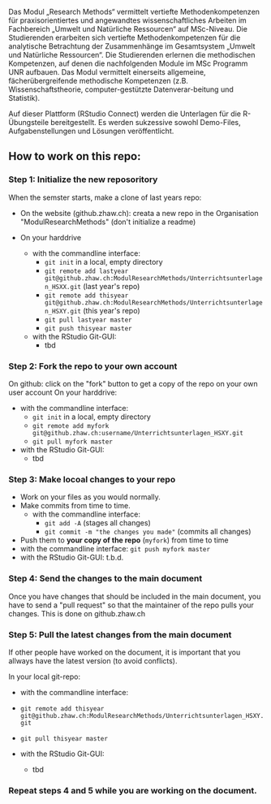 
Das Modul „Research Methods“ vermittelt vertiefte Methodenkompetenzen für praxisorientiertes und angewandtes wissenschaftliches Arbeiten im Fachbereich „Umwelt und Natürliche Ressourcen“ auf MSc-Niveau. Die Studierenden erarbeiten sich vertiefte Methodenkompetenzen für die analytische Betrachtung der Zusammenhänge im Gesamtsystem „Umwelt und Natürliche Ressourcen“. Die Studierenden erlernen die methodischen Kompetenzen, auf denen die nachfolgenden Module im MSc Programm UNR aufbauen. Das Modul vermittelt einerseits allgemeine, fächerübergreifende methodische Kompetenzen (z.B. Wissenschaftstheorie, computer-gestützte Datenverar-beitung und Statistik).

Auf dieser Plattform (RStudio Connect) werden die Unterlagen für die R-Übungsteile bereitgestellt. Es werden sukzessive sowohl Demo-Files, Aufgabenstellungen und Lösungen veröffentlicht.



## How to work on this repo:

### Step 1: Initialize the new reposoritory

When the semster starts, make a clone of last years repo:

- On the website (github.zhaw.ch): creata a new repo in the Organisation "ModulResearchMethods" (don't initialize a readme)


- On your harddrive
  - with the commandline interface:
    - `git init` in a local, empty directory
    - `git remote add lastyear git@github.zhaw.ch:ModulResearchMethods/Unterrichtsunterlagen_HSXX.git` (last year's repo)
    - `git remote add thisyear git@github.zhaw.ch:ModulResearchMethods/Unterrichtsunterlagen_HSXY.git` (this year's repo)
    - `git pull lastyear master`
    - `git push thisyear master`
  - with the RStudio Git-GUI:
    - tbd

### Step 2: Fork the repo to your own account

On github: click on the "fork" button to get a copy of the repo on your own user account
On your harddrive:

- with the commandline interface:
  - `git init` in a local, empty directory
  - `git remote add myfork git@github.zhaw.ch:username/Unterrichtsunterlagen_HSXY.git`
  - `git pull myfork master`
- with the RStudio Git-GUI:
  - tbd


### Step 3: Make locoal changes to your repo

- Work on your files as you would normally. 
- Make commits from time to time.
  - with the commandline interface:
    - `git add -A` (stages all changes)
    - `git commit -m "the changes you made"` (commits all changes)
-  Push them to **your copy of the repo** (`myfork`) from time to time
  - with the commandline interface: `git push myfork master`
  - with the RStudio Git-GUI: t.b.d.
  
### Step 4: Send the changes to the main document

Once you have changes that should be included in the main document, you have to send a "pull request" so that the maintainer of the repo pulls your changes. This is done on github.zhaw.ch


### Step 5: Pull the latest changes from the main document

If other people have worked on the document, it is important that you allways have the latest version (to avoid conflicts).

In your local git-repo:

- with the commandline interface:
- `git remote add thisyear git@github.zhaw.ch:ModulResearchMethods/Unterrichtsunterlagen_HSXY.git `
- `git pull thisyear master`

- with the RStudio Git-GUI:
  - tbd

### Repeat steps 4 and 5 while you are working on the document.


